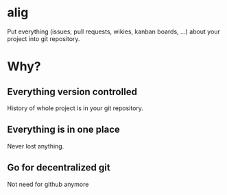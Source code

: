 # alig
Put everything (issues, pull requests, wikies, kanban boards, ...) about your project into git repository.

# Why?
## Everything version controlled
History of whole project is in your git repository.
## Everything is in one place
Never lost anything.
## Go for decentralized git
Not need for github anymore
